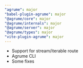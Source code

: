 ```yaml
---
"agrume": major
"babel-plugin-agrume": major
"@agrume/core": major
"@agrume/internals": major
"@agrume/server": major
"@agrume/types": major
"vite-plugin-agrume": major
---
```


- Support for stream/iterable route
- Agrume CLI
- Some fixes
